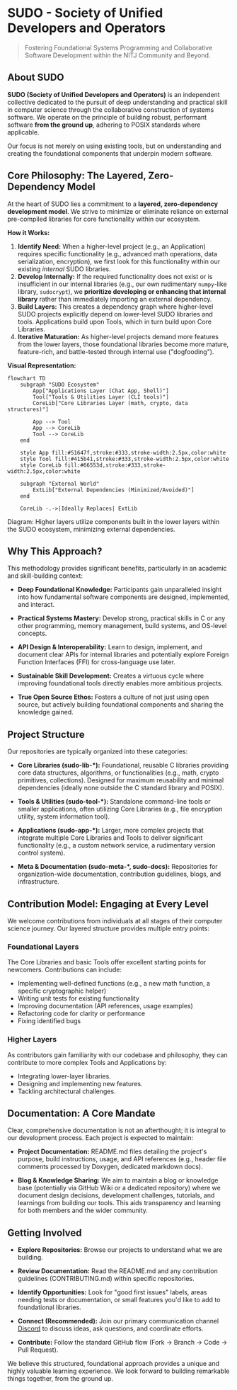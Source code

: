 # SUDO - Society of Unified Developers and Operators

> Fostering Foundational Systems Programming and Collaborative Software Development within the NITJ Community and Beyond.

## About SUDO

**SUDO (Society of Unified Developers and Operators)** is an independent collective dedicated to the pursuit of deep understanding and practical skill in computer science through the collaborative construction of systems software. We operate on the principle of building robust, performant software **from the ground up**, adhering to POSIX standards where applicable.

Our focus is not merely on using existing tools, but on understanding and creating the foundational components that underpin modern software.

## Core Philosophy: The Layered, Zero-Dependency Model

At the heart of SUDO lies a commitment to a **layered, zero-dependency development model**. We strive to minimize or eliminate reliance on external pre-compiled libraries for core functionality within our ecosystem.

**How it Works:**

1.  **Identify Need:** When a higher-level project (e.g., an Application) requires specific functionality (e.g., advanced math operations, data serialization, encryption), we first look for this functionality within our existing *internal* SUDO libraries.
2.  **Develop Internally:** If the required functionality does not exist or is insufficient in our internal libraries (e.g., our own rudimentary `numpy`-like library, `sudocrypt`), we **prioritize developing or enhancing that internal library** rather than immediately importing an external dependency.
3.  **Build Layers:** This creates a dependency graph where higher-level SUDO projects explicitly depend on lower-level SUDO libraries and tools. Applications build upon Tools, which in turn build upon Core Libraries.
4.  **Iterative Maturation:** As higher-level projects demand more features from the lower layers, those foundational libraries become more mature, feature-rich, and battle-tested through internal use ("dogfooding").

**Visual Representation:**

```mermaid
flowchart TD
    subgraph "SUDO Ecosystem"
        App["Applications Layer (Chat App, Shell)"]
        Tool["Tools & Utilities Layer (CLI tools)"]
        CoreLib["Core Libraries Layer (math, crypto, data structures)"]

        App --> Tool
        App --> CoreLib
        Tool --> CoreLib
    end

    style App fill:#51647f,stroke:#333,stroke-width:2.5px,color:white
    style Tool fill:#415b41,stroke:#333,stroke-width:2.5px,color:white
    style CoreLib fill:#66553d,stroke:#333,stroke-width:2.5px,color:white

    subgraph "External World"
        ExtLib["External Dependencies (Minimized/Avoided)"]
    end

    CoreLib -.->|Ideally Replaces| ExtLib
```

Diagram: Higher layers utilize components built in the lower layers within the SUDO ecosystem, minimizing external dependencies.

## Why This Approach?

This methodology provides significant benefits, particularly in an academic and skill-building context:

- **Deep Foundational Knowledge:** Participants gain unparalleled insight into how fundamental software components are designed, implemented, and interact.

- **Practical Systems Mastery:** Develop strong, practical skills in C or any other programming, memory management, build systems, and OS-level concepts.

- **API Design & Interoperability:** Learn to design, implement, and document clear APIs for internal libraries and potentially explore Foreign Function Interfaces (FFI) for cross-language use later.

- **Sustainable Skill Development:** Creates a virtuous cycle where improving foundational tools directly enables more ambitious projects.

- **True Open Source Ethos:** Fosters a culture of not just using open source, but actively building foundational components and sharing the knowledge gained.

## Project Structure

Our repositories are typically organized into these categories:

- **Core Libraries (sudo-lib-*):** Foundational, reusable C libraries providing core data structures, algorithms, or functionalities (e.g., math, crypto primitives, collections). Designed for maximum reusability and minimal dependencies (ideally none outside the C standard library and POSIX).

- **Tools & Utilities (sudo-tool-*):** Standalone command-line tools or smaller applications, often utilizing Core Libraries (e.g., file encryption utility, system information tool).

- **Applications (sudo-app-*):** Larger, more complex projects that integrate multiple Core Libraries and Tools to deliver significant functionality (e.g., a custom network service, a rudimentary version control system).

- **Meta & Documentation (sudo-meta-*, sudo-docs):** Repositories for organization-wide documentation, contribution guidelines, blogs, and infrastructure.

## Contribution Model: Engaging at Every Level

We welcome contributions from individuals at all stages of their computer science journey. Our layered structure provides multiple entry points:

### Foundational Layers
The Core Libraries and basic Tools offer excellent starting points for newcomers. Contributions can include:

- Implementing well-defined functions (e.g., a new math function, a specific cryptographic helper)
- Writing unit tests for existing functionality
- Improving documentation (API references, usage examples)
- Refactoring code for clarity or performance
- Fixing identified bugs

### Higher Layers
As contributors gain familiarity with our codebase and philosophy, they can contribute to more complex Tools and Applications by:

- Integrating lower-layer libraries.
- Designing and implementing new features.
- Tackling architectural challenges.

## Documentation: A Core Mandate

Clear, comprehensive documentation is not an afterthought; it is integral to our development process. Each project is expected to maintain:

- **Project Documentation:** README.md files detailing the project's purpose, build instructions, usage, and API references (e.g., header file comments processed by Doxygen, dedicated markdown docs).

- **Blog & Knowledge Sharing:** We aim to maintain a blog or knowledge base (potentially via GitHub Wiki or a dedicated repository) where we document design decisions, development challenges, tutorials, and learnings from building our tools. This aids transparency and learning for both members and the wider community.

## Getting Involved

- **Explore Repositories:** Browse our projects to understand what we are building.

- **Review Documentation:** Read the README.md and any contribution guidelines (CONTRIBUTING.md) within specific repositories.

- **Identify Opportunities:** Look for "good first issues" labels, areas needing tests or documentation, or small features you'd like to add to foundational libraries.

- **Connect (Recommended):** Join our primary communication channel [Discord](https://discord.gg/vfpxX6WW) to discuss ideas, ask questions, and coordinate efforts.

- **Contribute:** Follow the standard GitHub flow (Fork -> Branch -> Code -> Pull Request).

We believe this structured, foundational approach provides a unique and highly valuable learning experience. We look forward to building remarkable things together, from the ground up.
